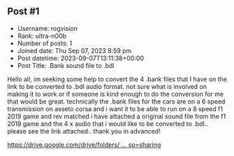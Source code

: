 ## Post #1
- Username: rogvision
- Rank: ultra-n00b
- Number of posts: 1
- Joined date: Thu Sep 07, 2023 8:59 pm
- Post datetime: 2023-09-07T13:11:38+00:00
- Post Title: .Bank sound file to .bdl

Hello all, im seeking some help to convert the 4 .bank files that I have on the link to be converted to .bdl audio format. not sure what is involved on making it to work or if someone is kind enough to do the conversion for me that would be great. technically the .bank files for the cars are on a 6 speed transmission on asseto corsa and i want it to be able to run on a 8 speed f1 2019 game and rev matched i have attached a original sound file from the f1 2019 game and the 4 x audio that i would like to be converted to .bdl.. please see the link attached.. thank you in advanced!


[https://drive.google.com/drive/folders/ ... sp=sharing](https://drive.google.com/drive/folders/1kJOa5THP77OF9CH-QwcPBnHhlIYNCXez?usp=sharing)
